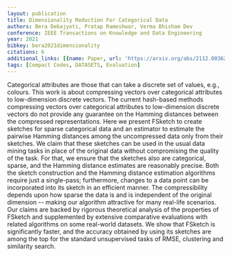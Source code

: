 ```yaml
---
layout: publication
title: Dimensionality Reduction For Categorical Data
authors: Bera Debajyoti, Pratap Rameshwar, Verma Bhisham Dev
conference: IEEE Transactions on Knowledge and Data Engineering
year: 2021
bibkey: bera2021dimensionality
citations: 6
additional_links: [{name: Paper, url: 'https://arxiv.org/abs/2112.00362'}]
tags: [Compact Codes, DATASETS, Evaluation]
---
```

Categorical attributes are those that can take a discrete set of values,
e.g., colours. This work is about compressing vectors over categorical
attributes to low-dimension discrete vectors. The current hash-based methods
compressing vectors over categorical attributes to low-dimension discrete
vectors do not provide any guarantee on the Hamming distances between the
compressed representations. Here we present FSketch to create sketches for
sparse categorical data and an estimator to estimate the pairwise Hamming
distances among the uncompressed data only from their sketches. We claim that
these sketches can be used in the usual data mining tasks in place of the
original data without compromising the quality of the task. For that, we ensure
that the sketches also are categorical, sparse, and the Hamming distance
estimates are reasonably precise. Both the sketch construction and the Hamming
distance estimation algorithms require just a single-pass; furthermore, changes
to a data point can be incorporated into its sketch in an efficient manner. The
compressibility depends upon how sparse the data is and is independent of the
original dimension -- making our algorithm attractive for many real-life
scenarios. Our claims are backed by rigorous theoretical analysis of the
properties of FSketch and supplemented by extensive comparative evaluations
with related algorithms on some real-world datasets. We show that FSketch is
significantly faster, and the accuracy obtained by using its sketches are among
the top for the standard unsupervised tasks of RMSE, clustering and similarity
search.